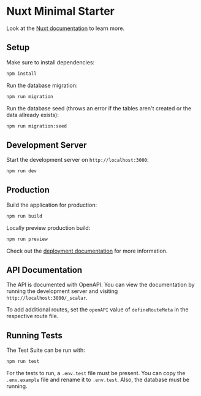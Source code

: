 # Nuxt Minimal Starter

Look at the [Nuxt documentation](https://nuxt.com/docs/getting-started/introduction) to learn more.

## Setup

Make sure to install dependencies:

```bash
npm install
```
Run the database migration:
```bash
npm run migration
```
Run the database seed (throws an error if the tables aren't created or the data allready exists):
```bash
npm run migration:seed
```
## Development Server

Start the development server on `http://localhost:3000`:

```bash
npm run dev
```

## Production

Build the application for production:

```bash
npm run build
```

Locally preview production build:

```bash
npm run preview
```

Check out the [deployment documentation](https://nuxt.com/docs/getting-started/deployment) for more information.

## API Documentation

The API is documented with OpenAPI. You can view the documentation by running the development server and visiting `http://localhost:3000/_scalar`.

To add additional routes, set the `openAPI` value of `defineRouteMeta` in the respective route file.

## Running Tests

The Test Suite can be run with:

```bash
npm run test
```

For the tests to run, a `.env.test` file must be present. You can copy the `.env.example` file and rename it to `.env.test`. Also, the database must be running.
